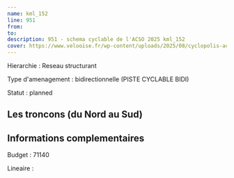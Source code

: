 ```yaml
---
name: kml_152 
line: 951
from: 
to:  
description: 951 - schema cyclable de l'ACSO 2025 kml_152 
cover: https://www.velooise.fr/wp-content/uploads/2025/08/cyclopolis-acso-951.jpg
---
```

Hierarchie : Reseau structurant

Type d'amenagement : bidirectionnelle (PISTE CYCLABLE BIDI)

Statut : planned

## Les troncons (du Nord au Sud)

## Informations complementaires

Budget  : 71140 

Lineaire :


